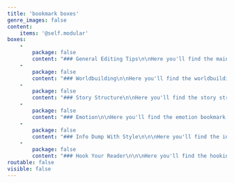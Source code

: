 ```yaml
---
title: 'bookmark boxes'
genre_images: false
content:
    items: '@self.modular'
boxes:
    -
        package: false
        content: "### General Editing Tips\n\nHere you'll find the main bookmark to help you think about different storytelling elements while you're reading. \n\n[Download](/materials/EditingBookmark_General.pdf?target=_blank){.button}\n\n"
    -
        package: false
        content: "### Worldbuilding\n\nHere you'll find the worldbuilding bookmark to help you think about worldbuilding and setting while you're reading. \n\n[Download](/materials/EditingBookmark_Worldbuilding.pdf?target=_blank){.button}\n"
    -
        package: false
        content: "### Story Structure\n\nHere you'll find the story structure bookmark to help you think about the pacing and forward momentum of the story while you're reading. \n\n[Download](/materials/EditingBookmark_Structure.pdf?target=_blank){.button}"
    -
        package: false
        content: "### Emotion\n\nHere you'll find the emotion bookmark to help you think about how to revise for emotion in your own writing while you're reading. \n\n[Download](/materials/EditingBookmark_Emotion.pdf?target=_blank){.button}"
    -
        package: false
        content: "### Info Dump With Style\n\n\nHere you'll find the info dump bookmark to help you think about how to share information and worldbuilding in your own writing while you're reading. \n\n[Download](/materials/EditingBookmark_InfoDump.pdf?target=_blank){.button}"
    -
        package: false
        content: "### Hook Your Reader\n\n\nHere you'll find the hooking your reader bookmark to help you think about how to start your book and keep readers interested while you're reading. \n\n[Download](/materials/EditingBookmark_Hooks.pdf?target=_blank){.button}\n"
routable: false
visible: false
---
```


